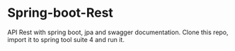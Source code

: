 # Spring-boot-Rest
API Rest with spring boot, jpa and swagger documentation.
 Clone this repo, import it to spring tool suite 4 and run it.
